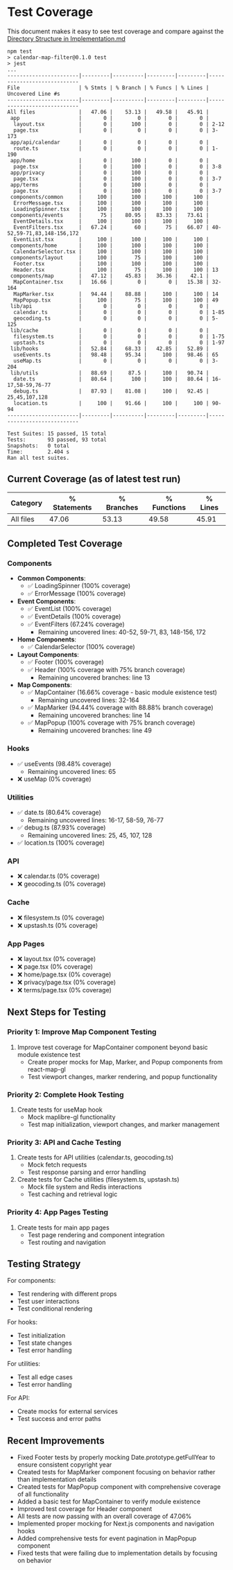 # Test Coverage

This document makes it easy to see test coverage and compare against the [Directory Structure in Implementation.md](Implementation.md#directory-structure)

```
npm test
> calendar-map-filter@0.1.0 test
> jest
...
-----------------------|---------|----------|---------|---------|----------------------------
File                   | % Stmts | % Branch | % Funcs | % Lines | Uncovered Line #s
-----------------------|---------|----------|---------|---------|----------------------------
All files              |   47.06 |    53.13 |   49.58 |   45.91 |
 app                   |       0 |        0 |       0 |       0 |
  layout.tsx           |       0 |      100 |       0 |       0 | 2-12
  page.tsx             |       0 |        0 |       0 |       0 | 3-173
 app/api/calendar      |       0 |        0 |       0 |       0 |
  route.ts             |       0 |        0 |       0 |       0 | 1-190
 app/home              |       0 |      100 |       0 |       0 |
  page.tsx             |       0 |      100 |       0 |       0 | 3-8
 app/privacy           |       0 |      100 |       0 |       0 |
  page.tsx             |       0 |      100 |       0 |       0 | 3-7
 app/terms             |       0 |      100 |       0 |       0 |
  page.tsx             |       0 |      100 |       0 |       0 | 3-7
 components/common     |     100 |      100 |     100 |     100 |
  ErrorMessage.tsx     |     100 |      100 |     100 |     100 |
  LoadingSpinner.tsx   |     100 |      100 |     100 |     100 |
 components/events     |      75 |    80.95 |   83.33 |   73.61 |
  EventDetails.tsx     |     100 |      100 |     100 |     100 |
  EventFilters.tsx     |   67.24 |       60 |      75 |   66.07 | 40-52,59-71,83,148-156,172
  EventList.tsx        |     100 |      100 |     100 |     100 |
 components/home       |     100 |      100 |     100 |     100 |
  CalendarSelector.tsx |     100 |      100 |     100 |     100 |
 components/layout     |     100 |       75 |     100 |     100 |
  Footer.tsx           |     100 |      100 |     100 |     100 |
  Header.tsx           |     100 |       75 |     100 |     100 | 13
 components/map        |   47.12 |    45.83 |   36.36 |    42.1 |
  MapContainer.tsx     |   16.66 |        0 |       0 |   15.38 | 32-164
  MapMarker.tsx        |   94.44 |    88.88 |     100 |     100 | 14
  MapPopup.tsx         |     100 |       75 |     100 |     100 | 49
 lib/api               |       0 |        0 |       0 |       0 |
  calendar.ts          |       0 |        0 |       0 |       0 | 1-85
  geocoding.ts         |       0 |        0 |       0 |       0 | 5-125
 lib/cache             |       0 |        0 |       0 |       0 |
  filesystem.ts        |       0 |        0 |       0 |       0 | 1-75
  upstash.ts           |       0 |        0 |       0 |       0 | 1-97
 lib/hooks             |   52.84 |    68.33 |   42.85 |   52.89 |
  useEvents.ts         |   98.48 |    95.34 |     100 |   98.46 | 65
  useMap.ts            |       0 |        0 |       0 |       0 | 3-204
 lib/utils             |   88.69 |     87.5 |     100 |   90.74 |
  date.ts              |   80.64 |      100 |     100 |   80.64 | 16-17,58-59,76-77
  debug.ts             |   87.93 |    81.08 |     100 |   92.45 | 25,45,107,128
  location.ts          |     100 |    91.66 |     100 |     100 | 90-94
-----------------------|---------|----------|---------|---------|----------------------------

Test Suites: 15 passed, 15 total
Tests:       93 passed, 93 total
Snapshots:   0 total
Time:        2.404 s
Ran all test suites.
```

## Current Coverage (as of latest test run)

| Category  | % Statements | % Branches | % Functions | % Lines |
| --------- | ------------ | ---------- | ----------- | ------- |
| All files | 47.06        | 53.13      | 49.58       | 45.91   |

## Completed Test Coverage

### Components

-   **Common Components**:
    -   ✅ LoadingSpinner (100% coverage)
    -   ✅ ErrorMessage (100% coverage)
-   **Event Components**:
    -   ✅ EventList (100% coverage)
    -   ✅ EventDetails (100% coverage)
    -   ✅ EventFilters (67.24% coverage)
        -   Remaining uncovered lines: 40-52, 59-71, 83, 148-156, 172
-   **Home Components**:
    -   ✅ CalendarSelector (100% coverage)
-   **Layout Components**:
    -   ✅ Footer (100% coverage)
    -   ✅ Header (100% coverage with 75% branch coverage)
        -   Remaining uncovered branches: line 13
-   **Map Components**:
    -   ✅ MapContainer (16.66% coverage - basic module existence test)
        -   Remaining uncovered lines: 32-164
    -   ✅ MapMarker (94.44% coverage with 88.88% branch coverage)
        -   Remaining uncovered branches: line 14
    -   ✅ MapPopup (100% coverage with 75% branch coverage)
        -   Remaining uncovered branches: line 49

### Hooks

-   ✅ useEvents (98.48% coverage)
    -   Remaining uncovered lines: 65
-   ❌ useMap (0% coverage)

### Utilities

-   ✅ date.ts (80.64% coverage)
    -   Remaining uncovered lines: 16-17, 58-59, 76-77
-   ✅ debug.ts (87.93% coverage)
    -   Remaining uncovered lines: 25, 45, 107, 128
-   ✅ location.ts (100% coverage)

### API

-   ❌ calendar.ts (0% coverage)
-   ❌ geocoding.ts (0% coverage)

### Cache

-   ❌ filesystem.ts (0% coverage)
-   ❌ upstash.ts (0% coverage)

### App Pages

-   ❌ layout.tsx (0% coverage)
-   ❌ page.tsx (0% coverage)
-   ❌ home/page.tsx (0% coverage)
-   ❌ privacy/page.tsx (0% coverage)
-   ❌ terms/page.tsx (0% coverage)

## Next Steps for Testing

### Priority 1: Improve Map Component Testing

1. Improve test coverage for MapContainer component beyond basic module existence test
    - Create proper mocks for Map, Marker, and Popup components from react-map-gl
    - Test viewport changes, marker rendering, and popup functionality

### Priority 2: Complete Hook Testing

1. Create tests for useMap hook
    - Mock maplibre-gl functionality
    - Test map initialization, viewport changes, and marker management

### Priority 3: API and Cache Testing

1. Create tests for API utilities (calendar.ts, geocoding.ts)
    - Mock fetch requests
    - Test response parsing and error handling
2. Create tests for Cache utilities (filesystem.ts, upstash.ts)
    - Mock file system and Redis interactions
    - Test caching and retrieval logic

### Priority 4: App Pages Testing

1. Create tests for main app pages
    - Test page rendering and component integration
    - Test routing and navigation

## Testing Strategy

For components:

-   Test rendering with different props
-   Test user interactions
-   Test conditional rendering

For hooks:

-   Test initialization
-   Test state changes
-   Test error handling

For utilities:

-   Test all edge cases
-   Test error handling

For API:

-   Create mocks for external services
-   Test success and error paths

## Recent Improvements

-   Fixed Footer tests by properly mocking Date.prototype.getFullYear to ensure consistent copyright year
-   Created tests for MapMarker component focusing on behavior rather than implementation details
-   Created tests for MapPopup component with comprehensive coverage of all functionality
-   Added a basic test for MapContainer to verify module existence
-   Improved test coverage for Header component
-   All tests are now passing with an overall coverage of 47.06%
-   Implemented proper mocking for Next.js components and navigation hooks
-   Added comprehensive tests for event pagination in MapPopup component
-   Fixed tests that were failing due to implementation details by focusing on behavior
